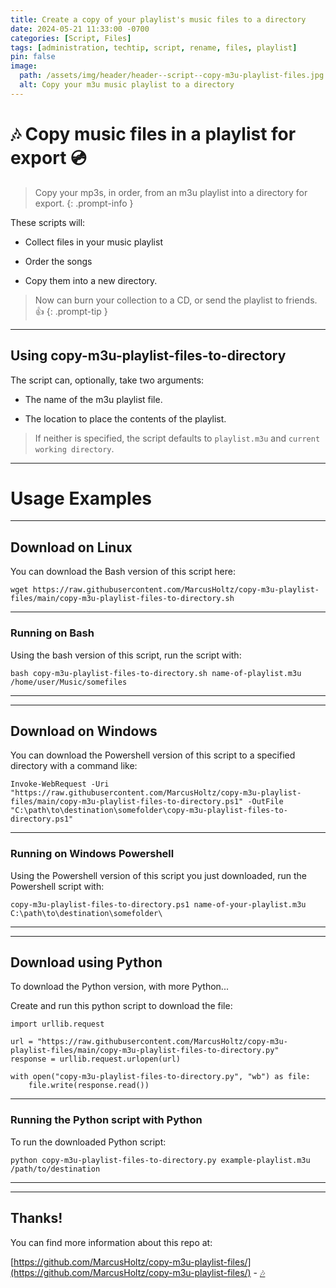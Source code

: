 ```yaml
---
title: Create a copy of your playlist's music files to a directory
date: 2024-05-21 11:33:00 -0700
categories: [Script, Files]
tags: [administration, techtip, script, rename, files, playlist]
pin: false
image:
  path: /assets/img/header/header--script--copy-m3u-playlist-files.jpg
  alt: Copy your m3u music playlist to a directory
---
```


# 🎶 Copy music files in a playlist for export 💿

> Copy your mp3s, in order, from an m3u playlist into a directory for export.
{: .prompt-info }

These scripts will: 

- Collect files in your music playlist

- Order the songs

- Copy them into a new directory. 


> Now can burn your collection to a CD, or send the playlist to friends. 👍
{: .prompt-tip }



* * *

## Using copy-m3u-playlist-files-to-directory

The script can, optionally, take two arguments:

- The name of the m3u playlist file.

- The location to place the contents of the playlist. 

> If neither is specified, the script defaults to `playlist.m3u` and `current working directory`.


* * *

# Usage Examples

* * * 


## Download on Linux 

You can download the Bash version of this script here:

```
wget https://raw.githubusercontent.com/MarcusHoltz/copy-m3u-playlist-files/main/copy-m3u-playlist-files-to-directory.sh
```

* * * 

### Running on Bash

Using the bash version of this script, run the script with:

```
bash copy-m3u-playlist-files-to-directory.sh name-of-playlist.m3u /home/user/Music/somefiles
```


* * * 

* * * 

## Download on Windows

You can download the Powershell version of this script to a specified directory with a command like:

```
Invoke-WebRequest -Uri "https://raw.githubusercontent.com/MarcusHoltz/copy-m3u-playlist-files/main/copy-m3u-playlist-files-to-directory.ps1" -OutFile "C:\path\to\destination\somefolder\copy-m3u-playlist-files-to-directory.ps1"
```


* * * 

### Running on Windows Powershell

Using the Powershell version of this script you just downloaded, run the Powershell script with:

```
copy-m3u-playlist-files-to-directory.ps1 name-of-your-playlist.m3u C:\path\to\destination\somefolder\
```


* * * 

* * * 

## Download using Python

To download the Python version, with more Python...

Create and run this python script to download the file:

```
import urllib.request

url = "https://raw.githubusercontent.com/MarcusHoltz/copy-m3u-playlist-files/main/copy-m3u-playlist-files-to-directory.py"
response = urllib.request.urlopen(url)

with open("copy-m3u-playlist-files-to-directory.py", "wb") as file:
    file.write(response.read())
```


* * * 

### Running the Python script with Python

To run the downloaded Python script:

```
python copy-m3u-playlist-files-to-directory.py example-playlist.m3u /path/to/destination
```


* * *

* * *

## Thanks!

You can find more information about this repo at:

[https://github.com/MarcusHoltz/copy-m3u-playlist-files/](https://github.com/MarcusHoltz/copy-m3u-playlist-files/) - [ 🎶 ](/assets/html/Internet-Radio-Stations.m3u)

